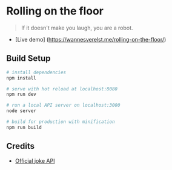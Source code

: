 # Rolling on the floor

> If it doesn't make you laugh, you are a robot.

* [Live demo] (https://wannesverelst.me/rolling-on-the-floor/)

## Build Setup

``` bash
# install dependencies
npm install

# serve with hot reload at localhost:8080
npm run dev

# run a local API server on localhost:3000
node server

# build for production with minification
npm run build
```
## Credits
* [Official joke API](https://github.com/15Dkatz/official_joke_api)
